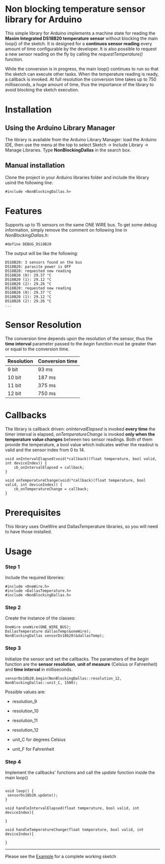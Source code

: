 # Non blocking temperature sensor library for Arduino

This simple library for Arduino implements a machine state for reading the **Maxim Integrated DS18B20 temperature sensor** without blocking the main loop() of the sketch. It is designed for a **continuos sensor reading** every amount of time configurable by the developer. It is also possible to request a new sensor reading on the fly by calling the *requestTemperature()* function.  

While the conversion is in progress, the main loop() continues to run so that the sketch can execute other tasks. When the temperature reading is ready, a callback is invoked. At full resolution the conversion time takes up to 750 milliseconds, a huge amount of time, thus the importance of the library to avoid blocking the sketch execution.

# Installation

## Using the Arduino Library Manager

The library is available from the Arduino Library Manager: load the Arduino IDE, then use the menu at the top to select Sketch -> Include Library -> Manage Libraries. Type **NonBlockingDallas** in the search box.

## Manual installation

Clone the project in your Arduino libraries folder and include the library usind the following line:

```
#include <NonBlockingDallas.h>
```


# Features

Supports up to 15 sensors on the same ONE WIRE bus. To get some debug information, simply remove the comment on following line in *NonBlockingDallas.h*:

```
#define DEBUG_DS18B20
```

The output will be like the following:

```
DS18B20: 3 sensors found on the bus
DS18B20: parasite power is OFF
DS18B20: requested new reading
DS18B20 (0): 29.37 °C
DS18B20 (1): 29.12 °C
DS18B20 (2): 29.26 °C
DS18B20: requested new reading
DS18B20 (0): 29.37 °C
DS18B20 (1): 29.12 °C
DS18B20 (2): 29.26 °C
...
```


# Sensor Resolution

The conversion time depends upon the resolution of the sensor, thus the **time interval** parameter passed to the *begin* function must be greater than or equal to the conversion time.

| Resolution  | Conversion time |
| ------------- | ------------- |
| 9 bit  | 93 ms  |
| 10 bit  | 187 ms  |
| 11 bit  | 375 ms  |
| 12 bit  | 750 ms  |

# Callbacks

The library is callback driven: *onIntervalElapsed* is invoked **every time** the timer interval is elapsed, *onTemperatureChange* is invoked **only when the temperature value changes** between two sensor readings.
Both of them provide the temperature, a bool value which indicates wether the readout is valid and the sensor index from 0 to 14.
 
```
void onIntervalElapsed(void(*callback)(float temperature, bool valid, int deviceIndex)) {
	cb_onIntervalElapsed = callback;
}

void onTemperatureChange(void(*callback)(float temperature, bool valid, int deviceIndex)) {
	cb_onTemperatureChange = callback;
}
```

# Prerequisites

This library uses OneWire and DallasTemperature libraries, so you will need to have those installed.

# Usage

### Step 1

Include the required libreries:

```
#include <OneWire.h>
#include <DallasTemperature.h>
#include <NonBlockingDallas.h>
```

### Step 2

Create the instance of the classes:

```
OneWire oneWire(ONE_WIRE_BUS);
DallasTemperature dallasTemp(&oneWire);
NonBlockingDallas sensorDs18b20(&dallasTemp);
```

### Step 3

Initialize the sensor and set the callbacks.
The parameters of the *begin* function are the **sensor resolution**, **unit of measure** (Celsius or Fahrenheit) and **time interval** in milliseconds.

```
sensorDs18b20.begin(NonBlockingDallas::resolution_12, NonBlockingDallas::unit_C, 1500);
```

Possible values are:

* resolution_9
* resolution_10
* resolution_11
* resolution_12

* unit_C for degrees Celsius
* unit_F for Fahrenheit


### Step 4

Implement the callbacks' functions and call the *update* function inside the main loop()  

```

void loop() {
 sensorDs18b20.update();
}

void handleIntervalElapsed(float temperature, bool valid, int deviceIndex){

}

void handleTemperatureChange(float temperature, bool valid, int deviceIndex){

}
```

***

Please see the [Example](https://github.com/Gbertaz/NonBlockingDallas/blob/master/examples/TemperatureReading/TemperatureReading.ino) for a complete working sketch
